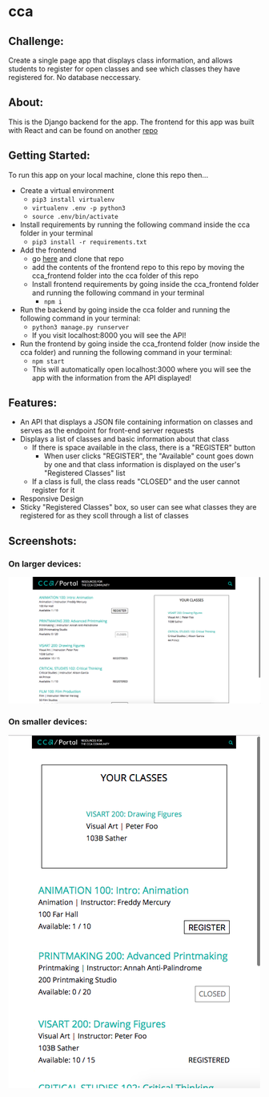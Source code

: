 # cca

## Challenge:
Create a single page app that displays class information, and allows students to register for open classes and see which classes they have registered for. No database neccessary. 

## About:
This is the Django backend for the app. The frontend for this app was built with React and can be found on another
<a href='https://github.com/natalie-poulson/cca-frontend'>repo</a>

## Getting Started:
To run this app on your local machine, clone this repo then...
* Create a virtual environment
  * ```pip3 install virtualenv```
  * ```virtualenv .env -p python3```
  * ```source .env/bin/activate```
* Install requirements by running the following command inside the cca folder in your terminal
  * ```pip3 install -r requirements.txt```
* Add the frontend
  * go <a href='https://github.com/natalie-poulson/cca-frontend'>here</a> and clone that repo
  * add the contents of the frontend repo to this repo by moving the cca_frontend folder into the cca folder of this repo
  * Install frontend requirements by going inside the cca_frontend folder and running the following command in your terminal
    * ```npm i```
 * Run the backend by going inside the cca folder and running the following command in your terminal:
   * ```python3 manage.py runserver```
   * If you visit localhost:8000 you will see the API!
 * Run the frontend by going inside the cca_frontend folder (now inside the cca folder) and running the following command in your terminal:
   * ```npm start```
   * This will automatically open localhost:3000 where you will see the app with the information from the API displayed!
  
 
## Features:
* An API that displays a JSON file containing information on classes and serves as the endpoint for front-end server requests
* Displays a list of classes and basic information about that class
  * If there is space available in the class, there is a "REGISTER" button
    * When user clicks "REGISTER", the "Available" count goes down by one and that class information is displayed on the user's "Registered Classes" list
  * If a class is full, the class reads "CLOSED" and the user cannot register for it
* Responsive Design
* Sticky "Registered Classes" box, so user can see what classes they are registered for as they scoll through a list of classes


## Screenshots:
### On larger devices:
<img src="screenshots/1.png">


### On smaller devices:
<img src="screenshots/2.png">
